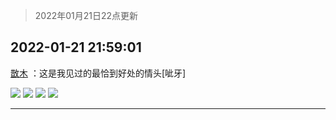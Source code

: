 > 2022年01月21日22点更新
<link rel="stylesheet" href="https://cdn.jsdelivr.net/gh/taotie6/sampleJSON@main/css/photo_show.css">
<meta name="referrer" content="no-referrer" />


 ## 2022-01-21 21:59:01 

 [㪚木](https://www.coolapk.com/feed/32994791?shareKey=YjM0ZjJhYjcyYWU0NjFlYWJjNWI~) ：这是我见过的最恰到好处的情头[呲牙] 

<div class="album">
<img class="img-item" src="http://image.coolapk.com/feed/2022/0121/21/1081091_15f68611_3516_28_570@977x1000.jpeg" />
<img class="img-item" src="http://image.coolapk.com/feed/2022/0121/21/1081091_b71cdd9d_3516_2804_572@1011x1112.jpeg" />
<img class="img-item" src="http://image.coolapk.com/feed/2022/0121/21/1081091_5ae3b67b_3516_2815_339@988x859.jpeg" />
<img class="img-item" src="http://image.coolapk.com/feed/2022/0121/21/1081091_32fa49ee_3516_2823_87@1009x1137.jpeg" />
</div>

 ------- 

